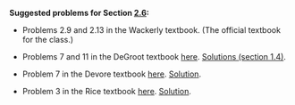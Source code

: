 **Suggested problems for Section [2.6](https://mml.johnmyersmath.com/stats-book/chapters/prob-spaces.html#discrete-and-uniform-probability-measures):**

* Problems 2.9 and 2.13 in the Wackerly textbook. (The official textbook for the class.)

* Problems 7 and 11 in the DeGroot textbook [here](https://drive.google.com/file/d/1PaVl1wHeEQPjXF_MbNQk7texZ4hznE5c/view?usp=drive_link). [Solutions (section 1.4)](https://drive.google.com/file/d/1PbHXVhG69pmjpCKEiP-IhJ3Vt7I9DjSX/view?usp=drive_link).

* Problem 7 in the Devore textbook [here](https://drive.google.com/file/d/1PafQM5Lpsp9XXStxYK9yZYW52MYmPMdI/view?usp=drive_link). [Solution](https://drive.google.com/file/d/1Pb5uWqyGctVOJB71Hnobv6bvbKvcIxOY/view?usp=drive_link).

* Problem 3 in the Rice textbook [here](https://drive.google.com/file/d/1PafUHywd2MASsgGMXXi-8McNRbftebSi/view?usp=drive_link). [Solution](https://drive.google.com/file/d/1Pb5Lsd5MVuBjFSUMMHvTnsLzoWfbuNaW/view?usp=drive_link).
